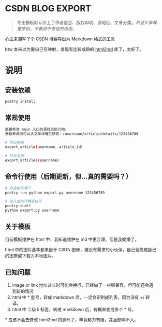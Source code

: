 # CSDN BLOG EXPORT

> 导出模板默认带上了作者信息、版权申明、源地址、文章分类。*希望大家尊重原创，不要用于奇怪的用途。*

心血来潮写了个 CSDN 博客导出为 Markdown 格式的工具

btw 本来以为要自己写映射，发现有比较成熟的 [html2md](https://github.com/Alir3z4/html2text)  库了，太好了。


# 说明
## 安装依赖
```bash
poetry install
```

## 常规使用
```bash
直接修改 main 入口的源码后执行吧。
参数来源均可以从文章详情页获取：/username/article/details/123456789

# 导出单篇
export_article(username, article_id)

# 导出全部
export_articles(username)
```

## 命令行使用（后期更新，但...真的需要吗？）
```bash
# 非虚拟环境下
poetry run python export.py username 123456789

# 进入虚拟环境后执行
poetry shell
python export.py username
```

## 关于模板
目前模板维护在 html 中，我知道维护在 md 中更合理，但是我偷懒了。

html 中的图片基本都来自于 CSDN 图床，建议有需求的小伙伴，自己替换成自己的图床或下载为本地图片。

## 已知问题
1. image or link 地址过长时可能会换行，已经做了一些强兼容，但可能还会遇到新的情况
2. html 中 * 星号，转成 markdown 后，一定会识别成列表，因为没有 +/ 转译。
3. html 中 二级 li 标签，转成 markdown 后，有概率变成多个 * 号。
 
\* 应该不会去修改 html2md 的源码了，毕竟精力有限，并且影响不大。
